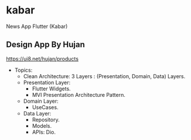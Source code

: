 # kabar

News App Flutter (Kabar)

## Design App By Hujan

https://ui8.net/hujan/products


- Topics:
  * Clean Architecture: 3 Layers : (Presentation, Domain, Data) Layers.
  * Presentation Layer:
    * Flutter Widgets.
    * MVI Presentation Architecture Pattern.
  * Domain Layer:
    * UseCases.
  * Data Layer:
    * Repository.
    * Models.
    * APIs: Dio.